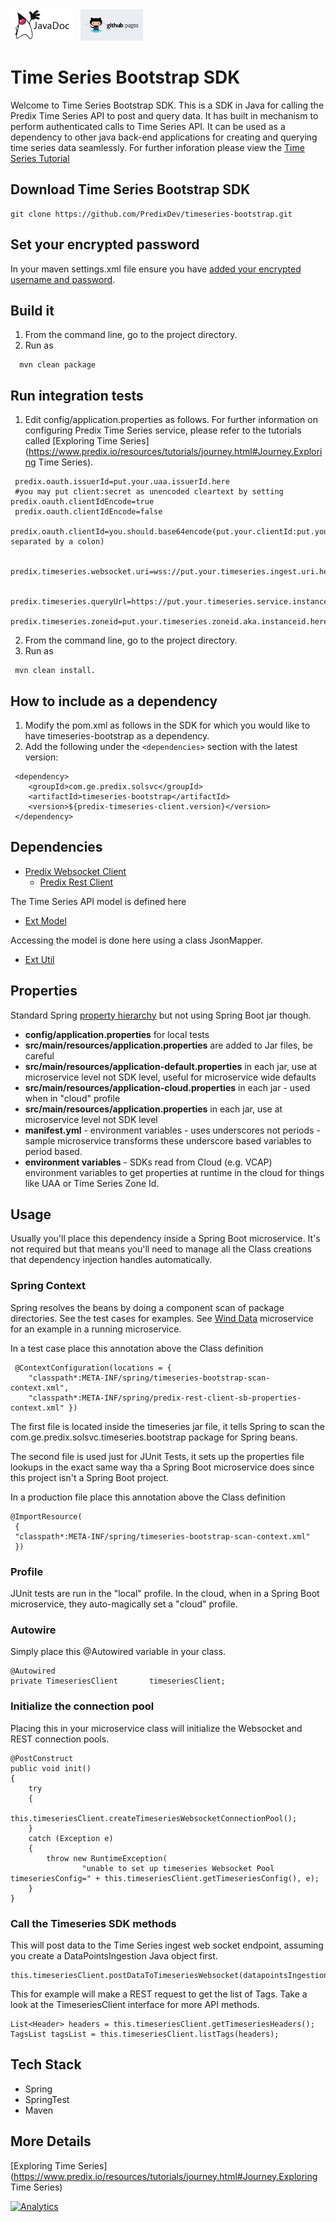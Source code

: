 <a href="http://predixdev.github.io/timeseries-bootstrap/javadocs/index.html" target="_blank" >
	<img height="50px" width="100px" src="images/javadoc.png" alt="view javadoc"></a>
&nbsp;
<a href="http://predixdev.github.io/timeseries-bootstrap" target="_blank">
	<img height="50px" width="100px" src="images/pages.jpg" alt="view github pages">
</a>

Time Series Bootstrap SDK
================================

Welcome to Time Series Bootstrap SDK. This is a SDK in Java for calling the Predix Time Series API to post and query data. It has built in mechanism to perform authenticated calls to Time Series API. It can be used as a dependency to other java back-end applications for creating and querying time series data seamlessly. 
For further inforation please view the [Time Series Tutorial](https://www.predix.io/resources/tutorials/journey.html#1612)

## Download Time Series Bootstrap SDK

```
git clone https://github.com/PredixDev/timeseries-bootstrap.git
```

## Set your encrypted password

In your maven settings.xml file ensure you have [added your encrypted username and password](https://www.predix.io/resources/tutorials/tutorial-details.html?tutorial_id=1560&tag=1608&journey=Development%20tools%20and%20tips&resources=1565,1560).

## Build it

1. From the command line, go to the project directory.
2. Run as

```
  mvn clean package
```

## Run integration tests

1. Edit config/application.properties as follows. For further information on configuring Predix Time Series service, please refer to the tutorials called [Exploring Time Series](https://www.predix.io/resources/tutorials/journey.html#Journey.Exploring Time Series).

```
 predix.oauth.issuerId=put.your.uaa.issuerId.here
 #you may put client:secret as unencoded cleartext by setting predix.oauth.clientIdEncode=true
 predix.oauth.clientIdEncode=false
 predix.oauth.clientId=you.should.base64encode(put.your.clientId:put.your.clientSecret separated by a colon)  

 predix.timeseries.websocket.uri=wss://put.your.timeseries.ingest.uri.here/v1/stream/messages

 predix.timeseries.queryUrl=https://put.your.timeseries.service.instance.here/v1/datapoints
 predix.timeseries.zoneid=put.your.timeseries.zoneid.aka.instanceid.here
```

2. From the command line, go to the project directory.
3. Run as 

``` 
 mvn clean install.
```

## How to include as a dependency
1. Modify the pom.xml as follows in the SDK for which you would like to have timeseries-bootstrap as a dependency.
2. Add the following under the ```<dependencies>``` section with the latest version:
```
 <dependency>
	<groupId>com.ge.predix.solsvc</groupId>
	<artifactId>timeseries-bootstrap</artifactId>
	<version>${predix-timeseries-client.version}</version>
 </dependency>
 ```
 
 ## Dependencies
 
  - [Predix Websocket Client](https://github.com/PredixDev/predix-websocket-client)
  	- [Predix Rest Client](https://github.com/PredixDev/predix-rest-client)
	
The Time Series API model is defined here
  - [Ext Model](https://github.com/PredixDev/ext-interface)

Accessing the model is done here using a class JsonMapper.
  - [Ext Util](https://github.com/PredixDev/ext-interface)
 
 ## Properties
 
 Standard Spring [property hierarchy](https://docs.spring.io/spring-boot/docs/current/reference/html/boot-features-external-config.html) but not using Spring Boot jar though.
 
 - **config/application.properties** for local tests
 - **src/main/resources/application.properties** are added to Jar files, be careful
 - **src/main/resources/application-default.properties** in each jar, use at microservice level not SDK level, useful for microservice wide defaults
 - **src/main/resources/application-cloud.properties** in each jar - used when in "cloud" profile
 - **src/main/resources/application.properties** in each jar, use at microservice level not SDK level
 - **manifest.yml** - environment variables - uses underscores not periods - sample microservice transforms these underscore based variables to period based.
 - **environment variables** - SDKs read from Cloud (e.g. VCAP) environment variables to get properties at runtime in the cloud for things like UAA or Time Series Zone Id.
 
 ## Usage
 
 Usually you'll place this dependency inside a Spring Boot microservice.  It's not required but that means you'll need to manage all the Class creations that dependency injection handles automatically.  
 
 ### Spring Context 
 
 Spring resolves the beans by doing a component scan of package directories.   See the test cases for examples.  See [Wind Data](https://github.com/PredixDev/winddata-timeseries-service) microservice for an example in a running microservice.
 
 In a test case place this annotation above the Class definition
 
     @ContextConfiguration(locations = { 
		"classpath*:META-INF/spring/timeseries-bootstrap-scan-context.xml",
		"classpath*:META-INF/spring/predix-rest-client-sb-properties-context.xml" })    
		
The first file is located inside the timeseries jar file, it tells Spring to scan the com.ge.predix.solsvc.timeseries.bootstrap package for Spring beans.
 
 The second file is used just for JUnit Tests, it sets up the properties file lookups in the exact same way tha a Spring Boot microservice does since this project isn't a Spring Boot project.
		
In a production file place this annotation above the Class definition

    @ImportResource(
     {
     "classpath*:META-INF/spring/timeseries-bootstrap-scan-context.xml"
     })
 
 

### Profile

JUnit tests are run in the "local" profile.  In the cloud, when in a Spring Boot microservice, they auto-magically set a "cloud" profile.

### Autowire

Simply place this @Autowired variable in your class.

    @Autowired
    private TimeseriesClient       timeseriesClient;

### Initialize the connection pool

Placing this in your microservice class will initialize the Websocket and REST connection pools.

    @PostConstruct
    public void init()
    {
        try
        {
            this.timeseriesClient.createTimeseriesWebsocketConnectionPool();
        }
        catch (Exception e)
        {
            throw new RuntimeException(
                    "unable to set up timeseries Websocket Pool timeseriesConfig=" + this.timeseriesClient.getTimeseriesConfig(), e);
        }
    }
 
 ### Call the Timeseries SDK methods
 

This will post data to the Time Series ingest web socket endpoint, assuming you create a DataPointsIngestion Java object first. 

    this.timeseriesClient.postDataToTimeseriesWebsocket(datapointsIngestion);
    
This for example will make a REST request to get the list of Tags.  Take a look at the TimeseriesClient interface for more API methods.
 
    List<Header> headers = this.timeseriesClient.getTimeseriesHeaders();
    TagsList tagsList = this.timeseriesClient.listTags(headers);

## Tech Stack

 - Spring
 - SpringTest
 - Maven
 
## More Details
 
 [Exploring Time Series](https://www.predix.io/resources/tutorials/journey.html#Journey.Exploring Time Series)

[![Analytics](https://predix-beacon.appspot.com/UA-82773213-1/timeseries-bootstrap/readme?pixel)](https://github.com/PredixDev)

